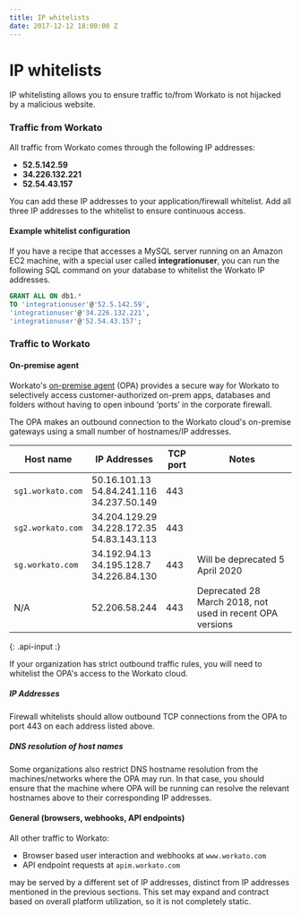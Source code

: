 ```yaml
---
title: IP whitelists
date: 2017-12-12 18:00:00 Z
---
```


# IP whitelists
IP whitelisting allows you to ensure traffic to/from Workato is not hijacked by a malicious website.

### Traffic from Workato
All traffic from Workato comes through the following IP addresses:

- **52.5.142.59**
- **34.226.132.221**
- **52.54.43.157**

You can add these IP addresses to your application/firewall whitelist. Add all three IP addresses to the whitelist to ensure continuous access.

#### Example whitelist configuration
If you have a recipe that accesses a MySQL server running on an Amazon EC2 machine, with a special user called **integrationuser**, you can run the following SQL command on your database to whitelist the Workato IP addresses.

```sql
GRANT ALL ON db1.*
TO 'integrationuser'@'52.5.142.59',
'integrationuser'@'34.226.132.221',
'integrationuser'@'52.54.43.157';
```

### Traffic to Workato

#### On-premise agent
Workato's [on-premise agent](/on-prem.md) (OPA) provides a secure way for Workato to selectively access customer-authorized on-prem apps, databases and folders without having to open inbound ‘ports’ in the corporate firewall.

The OPA makes an outbound connection to the Workato cloud's on-premise gateways using a small number of hostnames/IP addresses.

| Host name | IP Addresses | TCP port | Notes |
| ------------- | ------------- | ---- | ---- |
| `sg1.workato.com` | 50.16.101.13<br>54.84.241.116<br>34.237.50.149 | 443 | |
| `sg2.workato.com` | 34.204.129.29<br>34.228.172.35<br>54.83.143.113 | 443 | |
| `sg.workato.com` | 34.192.94.13<br>34.195.128.7<br>34.226.84.130 | 443 | Will be deprecated 5 April 2020 |
| N/A | 52.206.58.244 | 443 | Deprecated 28 March 2018, not used in recent OPA versions |

{: .api-input :}

If your organization has strict outbound traffic rules, you will need to whitelist the OPA's access to the Workato cloud.

##### IP Addresses

Firewall whitelists should allow outbound TCP connections from the OPA to port 443 on each address listed above.

##### DNS resolution of host names

Some organizations also restrict DNS hostname resolution from the machines/networks where the OPA may run. In that case, you should ensure that the machine where OPA will be running can resolve the relevant hostnames above to their corresponding IP addresses.

#### General (browsers, webhooks, API endpoints)
All other traffic to Workato:

- Browser based user interaction and webhooks at `www.workato.com`
- API endpoint requests at `apim.workato.com`

may be served by a different set of IP addresses, distinct from IP addresses mentioned in the previous sections. This set may expand and contract based on overall platform utilization, so it is not completely static.
